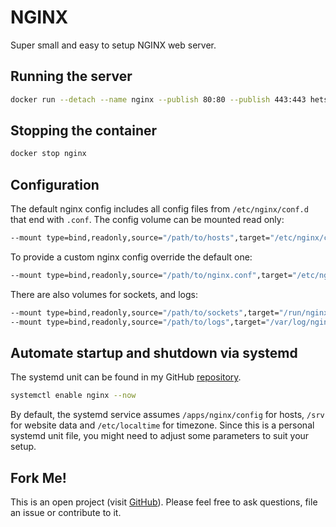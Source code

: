 # NGINX
Super small and easy to setup NGINX web server.

## Running the server
```bash
docker run --detach --name nginx --publish 80:80 --publish 443:443 hetsh/nginx
```

## Stopping the container
```bash
docker stop nginx
```

## Configuration
The default nginx config includes all config files from `/etc/nginx/conf.d` that end with `.conf`.
The config volume can be mounted read only:
```bash
--mount type=bind,readonly,source="/path/to/hosts",target="/etc/nginx/conf.d"
```
To provide a custom nginx config override the default one:
```bash
--mount type=bind,readonly,source="/path/to/nginx.conf",target="/etc/nginx/nginx.conf"
```
There are also volumes for sockets, and logs:
```bash
--mount type=bind,readonly,source="/path/to/sockets",target="/run/nginx"
--mount type=bind,readonly,source="/path/to/logs",target="/var/log/nginx"
```

## Automate startup and shutdown via systemd
The systemd unit can be found in my GitHub [repository](https://github.com/Hetsh/docker-nginx).
```bash
systemctl enable nginx --now
```
By default, the systemd service assumes `/apps/nginx/config` for hosts, `/srv` for website data and `/etc/localtime` for timezone.
Since this is a personal systemd unit file, you might need to adjust some parameters to suit your setup.

## Fork Me!
This is an open project (visit [GitHub](https://github.com/Hetsh/docker-nginx)). Please feel free to ask questions, file an issue or contribute to it.